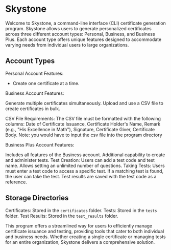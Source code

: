 # Skystone

Welcome to Skystone, a command-line interface (CLI) certificate generation program. Skystone allows users to generate personalized certificates across three different account types: Personal, Business, and Business Plus. Each account type offers unique features designed to accommodate varying needs from individual users to large organizations.

## Account Types
Personal Account
Features:
  - Create one certificate at a time.

Business Account
Features:

Generate multiple certificates simultaneously.
Upload and use a CSV file to create certificates in bulk.

CSV File Requirements:
The CSV file must be formatted with the following columns: Date of Certificate Issuance, Certificate Holder's Name, Remark (e.g., "His Excellence in Math"), Signature, Certificate Giver, Certificate Body.
Note: you would have to input the csv file into the program directory

Business Plus Account
Features:

  Includes all features of the Business account.
   Additional capability to create and administer tests.
Test Creation:
 Users can add a test code and test name.
 Allows setting an unlimited number of questions.
Taking Tests:
  Users must enter a test code to access a specific test.
  If a matching test is found, the user can take the test.
  Test results are saved with the test code as a reference.

## Storage Directories
Certificates: Stored in the `certificates` folder.
Tests: Stored in the `tests` folder.
Test Results: Stored in the `test_results` folder.

This program offers a streamlined way for users to efficiently manage certificate issuance and testing, providing tools that cater to both individual and business needs. Whether creating a single certificate or managing tests for an entire organization, Skystone delivers a comprehensive solution.
